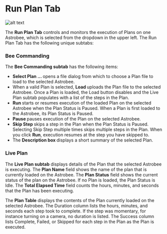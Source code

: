 # Run Plan Tab #

![alt text](https://github.com/nasa/astrobee_gds/gov.nasa.arc.ff.ocu/helpfiles/Figure10.png 
"Run Plan Tab")

<p>
The <b>Run Plan Tab</b> controls and monitors the execution of Plans on one Astrobee, which is selected from the 
dropdown in the upper left. The Run Plan Tab has the following unique subtabs:
</p>

<h3 id="RunRobotCommanding"> Bee Commanding </h3>
<p>
The <b>Bee Commanding subtab</b> has the following items:
</p>

<ul>
<li>  <b> Select Plan ...  </b> opens a file dialog from which to choose a 
 Plan file to load to the selected Astrobee. </li> 
<li> When a valid Plan is selected,  <b>Load  </b> uploads the Plan file to the selected
Astrobee. Once a Plan is loaded, the Load button disables and the Live Plan subtab populates with 
a list of the steps in the Plan. </li> 
<li>   <b> Run  </b> starts or resumes execution of the loaded Plan on the selected Astrobee when the
 Plan Status is Paused. When a Plan is first loaded to the Astrobee, its Plan Status is Paused.</li>
<li> <b> Pause   </b> pauses execution of the Plan on the selected Astrobee.</li>
<li>  <b> Skip Step  </b> skips a step in the Plan when the Plan Status is Paused. Selecting
Skip Step multiple times skips multiple steps in the Plan.  When you click <b>Run</b>, execution
resumes at the step you have skipped to. </li>
<li> The <b> Description box </b> displays a short summary of the selected Plan. </li>

</ul>


<h3 id="LivePlan"> Live Plan </h3>
<p>
The <b>Live Plan subtab</b> displays details of the Plan that the selected Astrobee is executing. 
The <b>Plan Name</b> field shows the name of the plan that is currently loaded on the Astrobee. 
The <b>Plan Status</b> field shows the current status of the plan on the Astrobee. If no Plan is loaded,
the Plan Status is Idle.
The <b>Total Elapsed Time</b> field counts the hours, minutes, and seconds that the Plan
has been executing.

The <b>Plan Table</b> displays the contents of the Plan currently loaded on the selected Astrobee.
The Duration column lists the hours, minutes, and seconds each step took to complete.  If the 
step was momentary, for instance turning on a camera, no duration is listed. The Success
column lists Complete, Failed, or Skipped for each step in the Plan as the Plan is executed.
</p>

